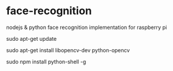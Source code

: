 # face-recognition
nodejs &amp; python face recognition implementation for raspberry pi


sudo apt-get update

sudo apt-get install libopencv-dev python-opencv

sudo npm install python-shell -g
